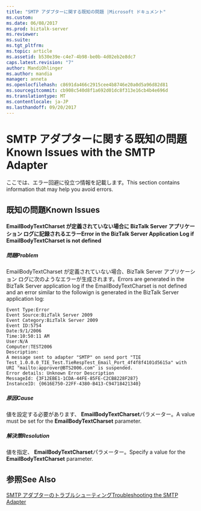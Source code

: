 ```yaml
---
title: "SMTP アダプターに関する既知の問題 |Microsoft ドキュメント"
ms.custom: 
ms.date: 06/08/2017
ms.prod: biztalk-server
ms.reviewer: 
ms.suite: 
ms.tgt_pltfrm: 
ms.topic: article
ms.assetid: b530e39e-c4e7-4b98-be0b-4d02eb2e8dc7
caps.latest.revision: "7"
author: MandiOhlinger
ms.author: mandia
manager: anneta
ms.openlocfilehash: c8691da466c2915cee4b8746e20a0d5a96d82d81
ms.sourcegitcommit: cb908c540d8f1a692d01dc8f313e16cb4b4e696d
ms.translationtype: MT
ms.contentlocale: ja-JP
ms.lasthandoff: 09/20/2017
---
```

# <a name="known-issues-with-the-smtp-adapter"></a><span data-ttu-id="55af3-102">SMTP アダプターに関する既知の問題</span><span class="sxs-lookup"><span data-stu-id="55af3-102">Known Issues with the SMTP Adapter</span></span>
<span data-ttu-id="55af3-103">ここでは、エラー回避に役立つ情報を記載します。</span><span class="sxs-lookup"><span data-stu-id="55af3-103">This section contains information that may help you avoid errors.</span></span>  
  
## <a name="known-issues"></a><span data-ttu-id="55af3-104">既知の問題</span><span class="sxs-lookup"><span data-stu-id="55af3-104">Known Issues</span></span>  
  
#### <a name="error-in-the-biztalk-server-application-log-if-emailbodytextcharset-is-not-defined"></a><span data-ttu-id="55af3-105">EmailBodyTextCharset が定義されていない場合に BizTalk Server アプリケーション ログに記録されるエラー</span><span class="sxs-lookup"><span data-stu-id="55af3-105">Error in the BizTalk Server Application Log if EmailBodyTextCharset is not defined</span></span>  
  
##### <a name="problem"></a><span data-ttu-id="55af3-106">問題</span><span class="sxs-lookup"><span data-stu-id="55af3-106">Problem</span></span>  
 <span data-ttu-id="55af3-107">EmailBodyTextCharset が定義されていない場合、BizTalk Server アプリケーション ログに次のようなエラーが生成されます。</span><span class="sxs-lookup"><span data-stu-id="55af3-107">Errors are generated in the BizTalk Server application log if the EmailBodyTextCharset is not defined and an error similar to the followign is generated in the BizTalk Server application log:</span></span>  
  
```  
Event Type:Error  
Event Source:BizTalk Server 2009  
Event Category:BizTalk Server 2009   
Event ID:5754  
Date:9/1/2006  
Time:10:50:11 AM  
User:N/A  
Computer:TEST2006  
Description:  
A message sent to adapter "SMTP" on send port "TIE Test_1.0.0.0_TIE_Test.TieRespTest_Email_Port_4f4f8f4101d5615a" with URI "mailto:approver@BTS2006.com" is suspended.   
Error details: Unknown Error Description   
MessageId: {3F12EBE1-1CDA-44FE-85FE-C2CB8228F287}  
InstanceID: {0616E750-22FF-4380-B413-C94718421340}  
```  
  
##### <a name="cause"></a><span data-ttu-id="55af3-108">原因</span><span class="sxs-lookup"><span data-stu-id="55af3-108">Cause</span></span>  
 <span data-ttu-id="55af3-109">値を設定する必要があります、 **EmailBodyTextCharset**パラメーター。</span><span class="sxs-lookup"><span data-stu-id="55af3-109">A value must be set for the **EmailBodyTextCharset** parameter.</span></span>  
  
##### <a name="resolution"></a><span data-ttu-id="55af3-110">解決策</span><span class="sxs-lookup"><span data-stu-id="55af3-110">Resolution</span></span>  
 <span data-ttu-id="55af3-111">値を指定、 **EmailBodyTextCharset**パラメーター。</span><span class="sxs-lookup"><span data-stu-id="55af3-111">Specify a value for the **EmailBodyTextCharset** parameter.</span></span>  
  
## <a name="see-also"></a><span data-ttu-id="55af3-112">参照</span><span class="sxs-lookup"><span data-stu-id="55af3-112">See Also</span></span>  
 [<span data-ttu-id="55af3-113">SMTP アダプターのトラブルシューティング</span><span class="sxs-lookup"><span data-stu-id="55af3-113">Troubleshooting the SMTP Adapter</span></span>](../core/troubleshooting-the-smtp-adapter.md)
